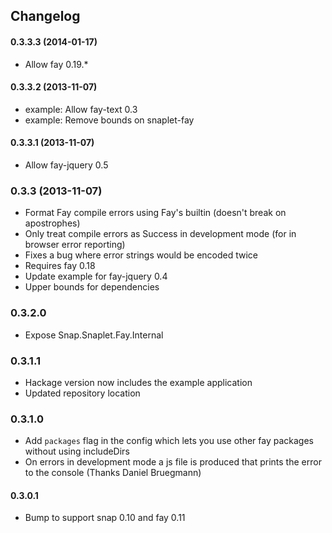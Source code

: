 ## Changelog

#### 0.3.3.3 (2014-01-17)

* Allow fay 0.19.*

#### 0.3.3.2 (2013-11-07)

* example: Allow fay-text 0.3
* example: Remove bounds on snaplet-fay

#### 0.3.3.1 (2013-11-07)

* Allow fay-jquery 0.5

### 0.3.3 (2013-11-07)

* Format Fay compile errors using Fay's builtin (doesn't break on apostrophes)
* Only treat compile errors as Success in development mode (for in browser error reporting)
* Fixes a bug where error strings would be encoded twice
* Requires fay 0.18
* Update example for fay-jquery 0.4
* Upper bounds for dependencies

### 0.3.2.0

* Expose Snap.Snaplet.Fay.Internal

### 0.3.1.1

* Hackage version now includes the example application
* Updated repository location

### 0.3.1.0

* Add `packages` flag in the config which lets you use other fay packages without using includeDirs
* On errors in development mode a js file is produced that prints the error to the console (Thanks Daniel Bruegmann)

#### 0.3.0.1

* Bump to support snap 0.10 and fay 0.11
